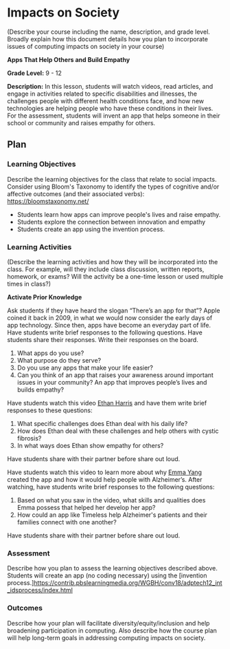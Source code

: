 # Impacts on Society

(Describe your course including the name, description, and grade level. Broadly explain how this document details how you plan to incorporate issues of computing impacts on society in your course)

**Apps That Help Others and Build Empathy**

**Grade Level:** 9 - 12

**Description:**
In this lesson, students will watch videos, read articles, and engage in activities related to specific disabilities and illnesses, the challenges people with different health conditions face, and how new technologies are helping people who have these conditions in their lives.
For the assessment, students will invent an app that helps someone in their school or community and raises empathy for others.

## Plan

### Learning Objectives

Describe the learning objectives for the class that relate to social impacts. Consider using Bloom's Taxonomy to identify the types of cognitive and/or affective outcomes (and their associated verbs): https://bloomstaxonomy.net/

- Students learn how apps can improve people's lives and raise empathy.
- Students explore the connection between innovation and empathy
- Students create an app using the invention process. 

### Learning Activities

(Describe the learning activities and how they will be incorporated into the class. For example, will they include class discussion, written reports, homework, or exams? Will the activity be a one-time lesson or used multiple times in class?)

**Activate Prior Knowledge**

Ask students if they have heard the slogan “There’s an app for that”? Apple coined it back in 2009, in what we would now consider the early days of app technology. Since then, apps have become an everyday part of life. 
Have students write brief responses to the following questions. Have students share their responses. Write their responses on the board. 
1. What apps do you use? 
2. What purpose do they serve? 
3. Do you use any apps that make your life easier?
4. Can you think of an app that raises your awareness around important issues in your community? An app that improves people’s lives and builds empathy?

Have students watch this video [Ethan Harris](https://studentreportinglabs.org/youth-reporting/student-hopes-to-help-those-with-same-genetic-disorder/) and have them write brief responses to these questions:
1. What specific challenges does Ethan deal with his daily life?
2. How does Ethan deal with these challenges and help others with cystic fibrosis?
3. In what ways does Ethan show empathy for others?

Have students share with their partner before share out loud.

Have students watch this video to learn more about why [Emma Yang](https://www.youtube.com/watch?v=7FX9kZigpjc) created the app and how it would help people with Alzheimer’s. After watching, have students write brief responses to the following questions: 
1. Based on what you saw in the video, what skills and qualities does Emma possess that helped her develop her app?
2. How could an app like Timeless help Alzheimer's patients and their families connect with one another?

Have students share with their partner before share out loud.


### Assessment

Describe how you plan to assess the learning objectives described above.
Students will create an app (no coding necessary) using the [invention process.]https://contrib.pbslearningmedia.org/WGBH/conv18/adptech12_int_idsprocess/index.html



### Outcomes

Describe how your plan will facilitate diversity/equity/inclusion and help broadening participation in computing. Also describe how the course plan will help long-term goals in addressing computing impacts on society.



